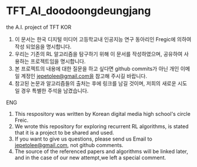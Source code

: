 # TFT_AI_doodoongdeungjang
the A.I. project of  TFT
KOR
1. 이 문서는 한국 디지털 미디어 고등학교내 인공지능 연구 동아리인 Fregic에 의하여 작성 되었음을 명시합니다.
2. 우리는 기존의 RL 알고리즘을 탐구하기 위해 이 문서를 작성하였으며, 공유하여 사용하는 프로젝트임을 명시합니다.
3. 본 프로젝트의 내용에 대한 질문을 하고 싶다면 github commits가 아닌 개인 이메일 계정인 jepetolee@gmail.com을 참고해 주시길 바랍니다.
4. 참고된 논문과 알고리즘들의 출처는 후에 링크를 남길 것이며, 저희의 새로운 시도일 경우 특별한 주석을 남겼습니다.

ENG 
1. This respository was written by Korean digital media high school's circle Freic.
2. We wrote this repository for exploring recurrent RL algorithms, is stated that it is a project to be shared and used.
3. If you want to give us questions, please send us Email to jepetolee@gmail.com, not github comments.
4. The source of the referenced papers and algorithms will be linked later, and in the case of our new attempt,we left a special comment.

